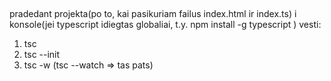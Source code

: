 ##
pradedant projekta(po to, kai pasikuriam failus index.html ir index.ts) 
i konsole(jei typescript idiegtas globaliai, t.y. npm install -g typescript ) vesti:
1. tsc
2. tsc --init
3. tsc -w  (tsc --watch  => tas pats)